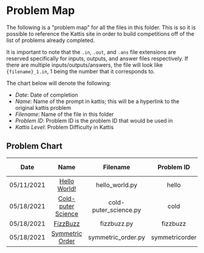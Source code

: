 # Problem Map
The following is a "problem map" for all the files in this folder. This is so it is possible to reference the Kattis site in order to build competitions off of the list of problems already completed.

It is important to note that the ```.in```, ```.out```, and ```.ans``` file extensions are reserved specifically for inputs, outputs, and answer files respectively. If there are multiple inputs/outputs/answers, the file will look like ```{filename}_1.in```, 1 being the number that it corresponds to.

The chart below will denote the following:
* *Date*: Date of completion
* *Name*: Name of the prompt in kattis; this will be a hyperlink to the original kattis problem
* *Filename*: Name of the file in this folder
* *Problem ID*: Problem ID is the problem ID that would be used in 
* *Kattis Level*: Problem Difficulty in Kattis

## Problem Chart
| Date | Name | Filename |Problem ID| Kattis Level |
|------|:----:|:--------:|:--------:|-------------:|
|05/11/2021|[Hello World!](https://open.kattis.com/problems/hello)|hello_world.py|hello|1.2|
|05/18/2021|[Cold-puter Science](https://open.kattis.com/problems/cold)|cold-puter_science.py|cold|1.2|
|05/18/2021|[FizzBuzz](https://open.kattis.com/problems/fizzbuzz)|fizzbuzz.py|fizzbuzz|1.3|
|05/18/2021|[Symmetric Order](https://open.kattis.com/problems/symmetricorder<Paste>)|symmetric_order.py|symmetricorder|1.5|

